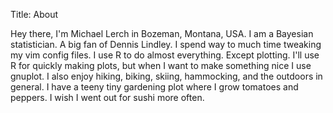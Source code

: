 Title: About

Hey there, I'm Michael Lerch in Bozeman, Montana, USA.  I am a Bayesian
statistician.  A big fan of Dennis Lindley.  I spend way to much time tweaking
my vim config files.  I use R to do almost everything.  Except plotting.  I'll
use R for quickly making plots, but when I want to make something nice I use
gnuplot.  I also enjoy hiking, biking, skiing, hammocking, and the outdoors in
general.  I have a teeny tiny gardening plot where I grow tomatoes and
peppers.  I wish I went out for sushi more often.
